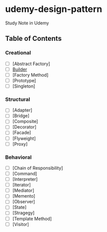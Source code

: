 # udemy-design-pattern
Study Note in Udemy

## Table of Contents

### Creational

- [ ] [Abstract Factory]
- [ ] [Builder](https://github.com/armleung/udemy-design-pattern/tree/master/Builder)
- [ ] [Factory Method]
- [ ] [Prototype]
- [ ] [Singleton]
### Structural
- [ ] [Adapter]
- [ ] [Bridge]
- [ ] [Composite]
- [ ] [Decorator]
- [ ] [Facade]
- [ ] [Flyweight]
- [ ] [Proxy]
### Behavioral
- [ ] [Chain of Responsibility]
- [ ] [Command]
- [ ] [Interpreter]
- [ ] [Iterator]
- [ ] [Mediator]
- [ ] [Memento]
- [ ] [Observer]
- [ ] [State]
- [ ] [Stragegy]
- [ ] [Template Method]
- [ ] [Visitor]
